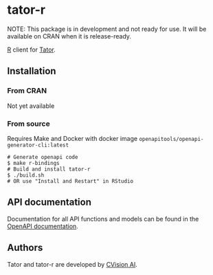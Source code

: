 # tator-r

NOTE: This package is in development and not ready for use. It will be available on CRAN when it is release-ready.

[R](https://www.r-project.org) client for [Tator](https://github.com/cvisionai/tator).

## Installation

### From CRAN
Not yet available

### From source
Requires Make and Docker with docker image `openapitools/openapi-generator-cli:latest`

```shell
# Generate openapi code
$ make r-bindings
# Build and install tator-r
$ ./build.sh 
# OR use "Install and Restart" in RStudio
```

## API documentation

Documentation for all API functions and models can be found in the [OpenAPI documentation](docs/TatorApi.md).

## Authors

Tator and tator-r are developed by [CVision AI](https://www.cvisionai.com).
